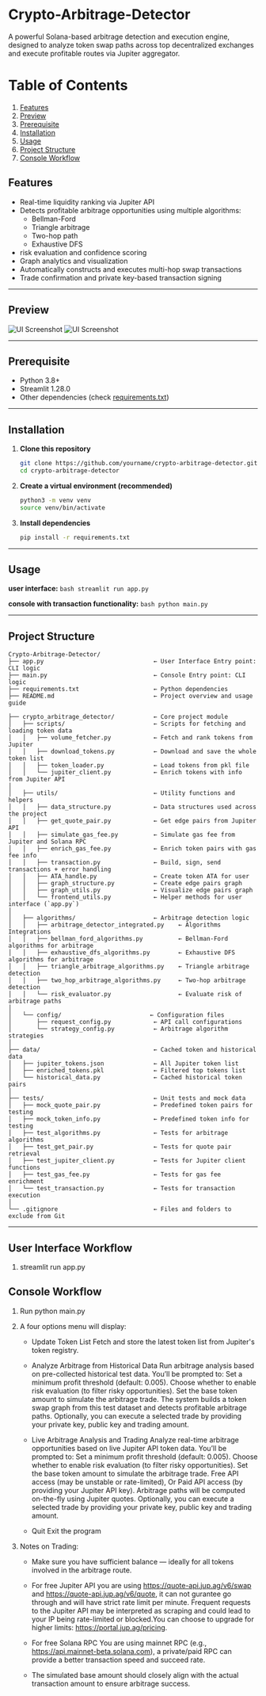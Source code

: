 
# Crypto-Arbitrage-Detector

A powerful Solana-based arbitrage detection and execution engine, designed to analyze token swap paths across top decentralized exchanges and execute profitable routes via Jupiter aggregator.

# Table of Contents

1. [Features](#features)
2. [Preview](#preview)
3. [Prerequisite](#prerequisite)
4. [Installation](#installation)
5. [Usage](#usage)
6. [Project Structure](#project-structure)
7. [Console Workflow](#console-workflow)

## Features

- Real-time liquidity ranking via Jupiter API
- Detects profitable arbitrage opportunities using multiple algorithms:
  - Bellman-Ford
  - Triangle arbitrage
  - Two-hop path
  - Exhaustive DFS
- risk evaluation and confidence scoring
- Graph analytics and visualization
- Automatically constructs and executes multi-hop swap transactions
- Trade confirmation and private key-based transaction signing

---

## Preview

![UI Screenshot](screenshots/preview_1.png)
![UI Screenshot](screenshots/preview_2.png)

---

## Prerequisite

- Python 3.8+
- Streamlit 1.28.0
- Other dependencies (check [requirements.txt](requirements.txt))
  
---

## Installation

1. **Clone this repository**  
    ```bash
    git clone https://github.com/yourname/crypto-arbitrage-detector.git
    cd crypto-arbitrage-detector
    ```

2. **Create a virtual environment (recommended)**
    ```bash
    python3 -m venv venv
    source venv/bin/activate
    ```

3. **Install dependencies**
    ```bash
    pip install -r requirements.txt
    ```

---

## Usage

**user interface:**
    ```bash
    streamlit run app.py
    ```

**console with transaction functionality:**
    ```bash
    python main.py
    ```

---

## Project Structure

```text
Crypto-Arbitrage-Detector/
├── app.py                               ← User Interface Entry point: CLI logic  
├── main.py                              ← Console Entry point: CLI logic  
├── requirements.txt                     ← Python dependencies  
├── README.md                            ← Project overview and usage guide  

├── crypto_arbitrage_detector/           ← Core project module  
│   ├── scripts/                         ← Scripts for fetching and loading token data  
│   │   ├── volume_fetcher.py            ← Fetch and rank tokens from Jupiter  
│   │   ├── download_tokens.py           ← Download and save the whole token list  
│   │   ├── token_loader.py              ← Load tokens from pkl file  
│   │   └── jupiter_client.py            ← Enrich tokens with info from Jupiter API  
│  
│   ├── utils/                           ← Utility functions and helpers  
│   │   ├── data_structure.py            ← Data structures used across the project  
│   │   ├── get_quote_pair.py            ← Get edge pairs from Jupiter API  
│   │   ├── simulate_gas_fee.py          ← Simulate gas fee from Jupiter and Solana RPC  
│   │   ├── enrich_gas_fee.py            ← Enrich token pairs with gas fee info  
│   │   ├── transaction.py               ← Build, sign, send transactions + error handling  
│   │   ├── ATA_handle.py                ← Create token ATA for user  
│   │   ├── graph_structure.py           ← Create edge pairs graph  
│   │   ├── graph_utils.py               ← Visualize edge pairs graph  
│   │   └── frontend_utils.py            ← Helper methods for user interface (`app.py`)  
│  
│   ├── algorithms/                      ← Arbitrage detection logic  
│   │   ├── arbitrage_detector_integrated.py    ← Algorithms Integrations  
│   │   ├── bellman_ford_algorithms.py          ← Bellman-Ford algorithms for arbitrage  
│   │   ├── exhaustive_dfs_algorithms.py        ← Exhaustive DFS algorithms for arbitrage  
│   │   ├── triangle_arbitrage_algorithms.py    ← Triangle arbitrage detection  
│   │   ├── two_hop_arbitrage_algorithms.py     ← Two-hop arbitrage detection  
│   │   └── risk_evaluator.py                   ← Evaluate risk of arbitrage paths  
│  
│   └── config/                         ← Configuration files  
│       ├── request_config.py            ← API call configurations  
│       └── strategy_config.py           ← Arbitrage algorithm strategies  
│  
├── data/                                ← Cached token and historical data  
│   ├── jupiter_tokens.json              ← All Jupiter token list  
│   ├── enriched_tokens.pkl              ← Filtered top tokens list  
│   └── historical_data.py               ← Cached historical token pairs  
│  
├── tests/                               ← Unit tests and mock data  
│   ├── mock_quote_pair.py               ← Predefined token pairs for testing  
│   ├── mock_token_info.py               ← Predefined token info for testing  
│   ├── test_algorithms.py               ← Tests for arbitrage algorithms  
│   ├── test_get_pair.py                 ← Tests for quote pair retrieval  
│   ├── test_jupiter_client.py           ← Tests for Jupiter client functions  
│   ├── test_gas_fee.py                  ← Tests for gas fee enrichment  
│   └── test_transaction.py              ← Tests for transaction execution  
│  
└── .gitignore                           ← Files and folders to exclude from Git
```


---
## User Interface Workflow

1. streamlit run app.py
   

## Console Workflow

1. Run python main.py

2. A four options menu will display:
    * Update Token List
    Fetch and store the latest token list from Jupiter's token registry.

    * Analyze Arbitrage from Historical Data
    Run arbitrage analysis based on pre-collected historical test data.
    You’ll be prompted to:
        Set a minimum profit threshold (default: 0.005).
        Choose whether to enable risk evaluation (to filter risky opportunities).
        Set the base token amount to simulate the arbitrage trade.
    The system builds a token swap graph from this test dataset and detects profitable arbitrage paths.
    Optionally, you can execute a selected trade by providing your private key, public key and trading amount.

    * Live Arbitrage Analysis and Trading
    Analyze real-time arbitrage opportunities based on live Jupiter API token data.
    You’ll be prompted to:
        Set a minimum profit threshold (default: 0.005).
        Choose whether to enable risk evaluation (to filter risky opportunities).
        Set the base token amount to simulate the arbitrage trade.
        Free API access (may be unstable or rate-limited),
        Or Paid API access (by providing your Jupiter API key).
    Arbitrage paths will be computed on-the-fly using Jupiter quotes.
    Optionally, you can execute a selected trade by providing your private key, public key and trading amount.

    * Quit
    Exit the program

3. Notes on Trading:
    * Make sure you have sufficient balance — ideally for all tokens involved in the arbitrage route.

    * For free Jupiter API you are using https://quote-api.jup.ag/v6/swap and https://quote-api.jup.ag/v6/quote, it can not gurantee go through and will have strict rate limit per minute. Frequent requests to the Jupiter API may be interpreted as scraping and could lead to your IP being rate-limited or blocked.You can choose to upgrade for higher limits: https://portal.jup.ag/pricing.

    * For free Solana RPC You are using mainnet RPC (e.g., https://api.mainnet-beta.solana.com), a private/paid RPC can provide a better transaction speed and succeed rate.

    * The simulated base amount should closely align with the actual transaction amount to ensure arbitrage success.

